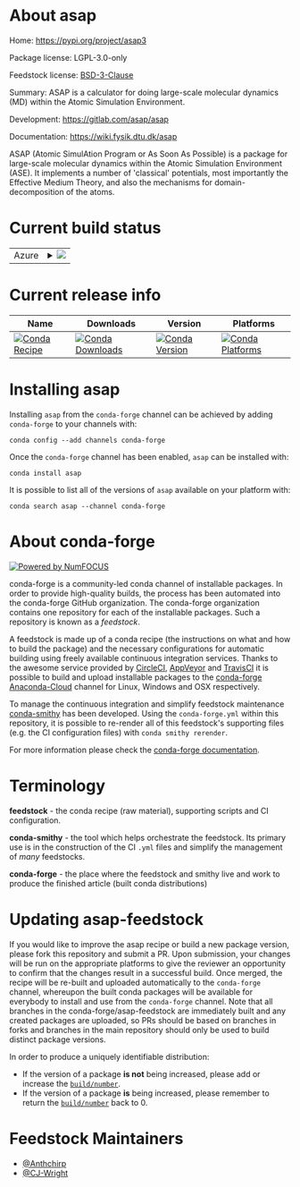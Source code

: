 About asap
==========

Home: https://pypi.org/project/asap3

Package license: LGPL-3.0-only

Feedstock license: [BSD-3-Clause](https://github.com/conda-forge/asap-feedstock/blob/master/LICENSE.txt)

Summary: ASAP is a calculator for doing large-scale molecular dynamics (MD) within the Atomic Simulation Environment.

Development: https://gitlab.com/asap/asap

Documentation: https://wiki.fysik.dtu.dk/asap

ASAP (Atomic SimulAtion Program or As Soon As Possible) is a
package for large-scale molecular dynamics within the Atomic
Simulation Environment (ASE).  It implements a number of 'classical'
potentials, most importantly the Effective Medium Theory, and also the
mechanisms for domain-decomposition of the atoms.


Current build status
====================


<table>
    
  <tr>
    <td>Azure</td>
    <td>
      <details>
        <summary>
          <a href="https://dev.azure.com/conda-forge/feedstock-builds/_build/latest?definitionId=2711&branchName=master">
            <img src="https://dev.azure.com/conda-forge/feedstock-builds/_apis/build/status/asap-feedstock?branchName=master">
          </a>
        </summary>
        <table>
          <thead><tr><th>Variant</th><th>Status</th></tr></thead>
          <tbody><tr>
              <td>linux_64_python3.6.____cpython</td>
              <td>
                <a href="https://dev.azure.com/conda-forge/feedstock-builds/_build/latest?definitionId=2711&branchName=master">
                  <img src="https://dev.azure.com/conda-forge/feedstock-builds/_apis/build/status/asap-feedstock?branchName=master&jobName=linux&configuration=linux_64_python3.6.____cpython" alt="variant">
                </a>
              </td>
            </tr><tr>
              <td>linux_64_python3.7.____cpython</td>
              <td>
                <a href="https://dev.azure.com/conda-forge/feedstock-builds/_build/latest?definitionId=2711&branchName=master">
                  <img src="https://dev.azure.com/conda-forge/feedstock-builds/_apis/build/status/asap-feedstock?branchName=master&jobName=linux&configuration=linux_64_python3.7.____cpython" alt="variant">
                </a>
              </td>
            </tr><tr>
              <td>linux_64_python3.8.____cpython</td>
              <td>
                <a href="https://dev.azure.com/conda-forge/feedstock-builds/_build/latest?definitionId=2711&branchName=master">
                  <img src="https://dev.azure.com/conda-forge/feedstock-builds/_apis/build/status/asap-feedstock?branchName=master&jobName=linux&configuration=linux_64_python3.8.____cpython" alt="variant">
                </a>
              </td>
            </tr><tr>
              <td>osx_64_python3.6.____cpython</td>
              <td>
                <a href="https://dev.azure.com/conda-forge/feedstock-builds/_build/latest?definitionId=2711&branchName=master">
                  <img src="https://dev.azure.com/conda-forge/feedstock-builds/_apis/build/status/asap-feedstock?branchName=master&jobName=osx&configuration=osx_64_python3.6.____cpython" alt="variant">
                </a>
              </td>
            </tr><tr>
              <td>osx_64_python3.7.____cpython</td>
              <td>
                <a href="https://dev.azure.com/conda-forge/feedstock-builds/_build/latest?definitionId=2711&branchName=master">
                  <img src="https://dev.azure.com/conda-forge/feedstock-builds/_apis/build/status/asap-feedstock?branchName=master&jobName=osx&configuration=osx_64_python3.7.____cpython" alt="variant">
                </a>
              </td>
            </tr><tr>
              <td>osx_64_python3.8.____cpython</td>
              <td>
                <a href="https://dev.azure.com/conda-forge/feedstock-builds/_build/latest?definitionId=2711&branchName=master">
                  <img src="https://dev.azure.com/conda-forge/feedstock-builds/_apis/build/status/asap-feedstock?branchName=master&jobName=osx&configuration=osx_64_python3.8.____cpython" alt="variant">
                </a>
              </td>
            </tr>
          </tbody>
        </table>
      </details>
    </td>
  </tr>
</table>

Current release info
====================

| Name | Downloads | Version | Platforms |
| --- | --- | --- | --- |
| [![Conda Recipe](https://img.shields.io/badge/recipe-asap-green.svg)](https://anaconda.org/conda-forge/asap) | [![Conda Downloads](https://img.shields.io/conda/dn/conda-forge/asap.svg)](https://anaconda.org/conda-forge/asap) | [![Conda Version](https://img.shields.io/conda/vn/conda-forge/asap.svg)](https://anaconda.org/conda-forge/asap) | [![Conda Platforms](https://img.shields.io/conda/pn/conda-forge/asap.svg)](https://anaconda.org/conda-forge/asap) |

Installing asap
===============

Installing `asap` from the `conda-forge` channel can be achieved by adding `conda-forge` to your channels with:

```
conda config --add channels conda-forge
```

Once the `conda-forge` channel has been enabled, `asap` can be installed with:

```
conda install asap
```

It is possible to list all of the versions of `asap` available on your platform with:

```
conda search asap --channel conda-forge
```


About conda-forge
=================

[![Powered by NumFOCUS](https://img.shields.io/badge/powered%20by-NumFOCUS-orange.svg?style=flat&colorA=E1523D&colorB=007D8A)](http://numfocus.org)

conda-forge is a community-led conda channel of installable packages.
In order to provide high-quality builds, the process has been automated into the
conda-forge GitHub organization. The conda-forge organization contains one repository
for each of the installable packages. Such a repository is known as a *feedstock*.

A feedstock is made up of a conda recipe (the instructions on what and how to build
the package) and the necessary configurations for automatic building using freely
available continuous integration services. Thanks to the awesome service provided by
[CircleCI](https://circleci.com/), [AppVeyor](https://www.appveyor.com/)
and [TravisCI](https://travis-ci.com/) it is possible to build and upload installable
packages to the [conda-forge](https://anaconda.org/conda-forge)
[Anaconda-Cloud](https://anaconda.org/) channel for Linux, Windows and OSX respectively.

To manage the continuous integration and simplify feedstock maintenance
[conda-smithy](https://github.com/conda-forge/conda-smithy) has been developed.
Using the ``conda-forge.yml`` within this repository, it is possible to re-render all of
this feedstock's supporting files (e.g. the CI configuration files) with ``conda smithy rerender``.

For more information please check the [conda-forge documentation](https://conda-forge.org/docs/).

Terminology
===========

**feedstock** - the conda recipe (raw material), supporting scripts and CI configuration.

**conda-smithy** - the tool which helps orchestrate the feedstock.
                   Its primary use is in the construction of the CI ``.yml`` files
                   and simplify the management of *many* feedstocks.

**conda-forge** - the place where the feedstock and smithy live and work to
                  produce the finished article (built conda distributions)


Updating asap-feedstock
=======================

If you would like to improve the asap recipe or build a new
package version, please fork this repository and submit a PR. Upon submission,
your changes will be run on the appropriate platforms to give the reviewer an
opportunity to confirm that the changes result in a successful build. Once
merged, the recipe will be re-built and uploaded automatically to the
`conda-forge` channel, whereupon the built conda packages will be available for
everybody to install and use from the `conda-forge` channel.
Note that all branches in the conda-forge/asap-feedstock are
immediately built and any created packages are uploaded, so PRs should be based
on branches in forks and branches in the main repository should only be used to
build distinct package versions.

In order to produce a uniquely identifiable distribution:
 * If the version of a package **is not** being increased, please add or increase
   the [``build/number``](https://conda.io/docs/user-guide/tasks/build-packages/define-metadata.html#build-number-and-string).
 * If the version of a package **is** being increased, please remember to return
   the [``build/number``](https://conda.io/docs/user-guide/tasks/build-packages/define-metadata.html#build-number-and-string)
   back to 0.

Feedstock Maintainers
=====================

* [@Anthchirp](https://github.com/Anthchirp/)
* [@CJ-Wright](https://github.com/CJ-Wright/)

